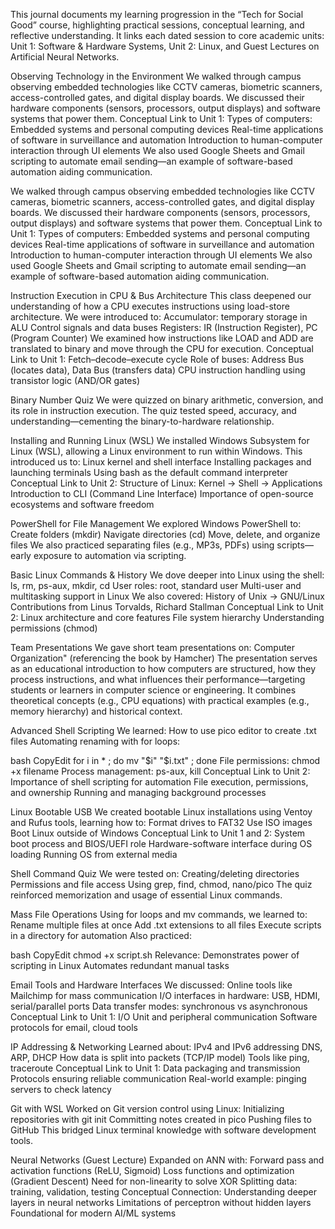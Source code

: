 This journal documents my learning progression in the “Tech for Social Good” course, highlighting practical sessions, conceptual learning, and reflective understanding. It links each dated session to core academic units: Unit 1: Software & Hardware Systems, Unit 2: Linux, and Guest Lectures on Artificial Neural Networks.

Observing Technology in the Environment
We walked through campus observing embedded technologies like CCTV cameras, biometric scanners, access-controlled gates, and digital display boards. We discussed their hardware components (sensors, processors, output displays) and software systems that power them.
Conceptual Link to Unit 1:
	Types of computers: Embedded systems and personal computing devices
	Real-time applications of software in surveillance and automation
	Introduction to human-computer interaction through UI elements
We also used Google Sheets and Gmail scripting to automate email sending—an example of software-based automation aiding communication.

We walked through campus observing embedded technologies like CCTV cameras, biometric scanners, access-controlled gates, and digital display boards. We discussed their hardware components (sensors, processors, output displays) and software systems that power them.
Conceptual Link to Unit 1:
	Types of computers: Embedded systems and personal computing devices
	Real-time applications of software in surveillance and automation
	Introduction to human-computer interaction through UI elements
We also used Google Sheets and Gmail scripting to automate email sending—an example of software-based automation aiding communication.

Instruction Execution in CPU & Bus Architecture
This class deepened our understanding of how a CPU executes instructions using load-store architecture. We were introduced to:
	Accumulator: temporary storage in ALU
	Control signals and data buses
	Registers: IR (Instruction Register), PC (Program Counter)
We examined how instructions like LOAD and ADD are translated to binary and move through the CPU for execution.
Conceptual Link to Unit 1:
	Fetch–decode–execute cycle
	Role of buses: Address Bus (locates data), Data Bus (transfers data)
	CPU instruction handling using transistor logic (AND/OR gates)

Binary Number Quiz
We were quizzed on binary arithmetic, conversion, and its role in instruction execution. The quiz tested speed, accuracy, and understanding—cementing the binary-to-hardware relationship.

Installing and Running Linux (WSL)
We installed Windows Subsystem for Linux (WSL), allowing a Linux environment to run within Windows. This introduced us to:
	Linux kernel and shell interface
	Installing packages and launching terminals
	Using bash as the default command interpreter
Conceptual Link to Unit 2:
	Structure of Linux: Kernel → Shell → Applications
	Introduction to CLI (Command Line Interface)
	Importance of open-source ecosystems and software freedom




PowerShell for File Management
We explored Windows PowerShell to:
	Create folders (mkdir)
	Navigate directories (cd)
	Move, delete, and organize files
We also practiced separating files (e.g., MP3s, PDFs) using scripts—early exposure to automation via scripting.

Basic Linux Commands & History
We dove deeper into Linux using the shell:
	ls, rm, ps-aux, mkdir, cd
	User roles: root, standard user
	Multi-user and multitasking support in Linux
We also covered:
	History of Unix → GNU/Linux
	Contributions from Linus Torvalds, Richard Stallman
Conceptual Link to Unit 2:
	Linux architecture and core features
	File system hierarchy
	Understanding permissions (chmod)

Team Presentations
We gave short team presentations on: 
Computer Organization" (referencing the book by Hamcher)
The presentation serves as an educational introduction to how computers are structured, how they process instructions, and what influences their performance—targeting students or learners in computer science or engineering. It combines theoretical concepts (e.g., CPU equations) with practical examples (e.g., memory hierarchy) and historical context.


Advanced Shell Scripting
We learned:
	How to use pico editor to create .txt files
	Automating renaming with for loops:

bash
CopyEdit
for i in * ; do mv "$i" "$i.txt" ; done
	File permissions: chmod +x filename
	Process management: ps-aux, kill
Conceptual Link to Unit 2:
	Importance of shell scripting for automation
	File execution, permissions, and ownership
	Running and managing background processes

 Linux Bootable USB
We created bootable Linux installations using Ventoy and Rufus tools, learning how to:
	Format drives to FAT32
	Use ISO images
	Boot Linux outside of Windows
Conceptual Link to Unit 1 and 2:
	System boot process and BIOS/UEFI role
	Hardware-software interface during OS loading
	Running OS from external media

Shell Command Quiz
We were tested on:
	Creating/deleting directories
	Permissions and file access
	Using grep, find, chmod, nano/pico
The quiz reinforced memorization and usage of essential Linux commands.

Mass File Operations
Using for loops and mv commands, we learned to:
	Rename multiple files at once
	Add .txt extensions to all files
	Execute scripts in a directory for automation
Also practiced:

bash
CopyEdit
chmod +x script.sh
Relevance:
	Demonstrates power of scripting in Linux
	Automates redundant manual tasks

Email Tools and Hardware Interfaces
We discussed:
	Online tools like Mailchimp for mass communication
	I/O interfaces in hardware: USB, HDMI, serial/parallel ports
	Data transfer modes: synchronous vs asynchronous
Conceptual Link to Unit 1:
	I/O Unit and peripheral communication
	Software protocols for email, cloud tools

IP Addressing & Networking
Learned about:
	IPv4 and IPv6 addressing
	DNS, ARP, DHCP
	How data is split into packets (TCP/IP model)
	Tools like ping, traceroute
Conceptual Link to Unit 1:
	Data packaging and transmission
	Protocols ensuring reliable communication
	Real-world example: pinging servers to check latency

 Git with WSL
Worked on Git version control using Linux:
	Initializing repositories with git init
	Committing notes created in pico
	Pushing files to GitHub
This bridged Linux terminal knowledge with software development tools.

Neural Networks (Guest Lecture)
Expanded on ANN with:
	Forward pass and activation functions (ReLU, Sigmoid)
	Loss functions and optimization (Gradient Descent)
	Need for non-linearity to solve XOR
	Splitting data: training, validation, testing
Conceptual Connection:
	Understanding deeper layers in neural networks
	Limitations of perceptron without hidden layers
	Foundational for modern AI/ML systems
